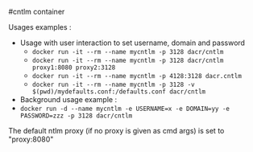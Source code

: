 #cntlm container


Usages examples : 
 * Usage with user interaction to set username, domain and password 
   * `docker run -it --rm --name mycntlm -p 3128 dacr/cntlm`
   * `docker run -it --rm --name mycntlm -p 3128 dacr/cntlm proxy1:8080 proxy2:3128`
   * `docker run -it --rm --name mycntlm -p 4128:3128 dacr.cntlm`
   * `docker run -it --rm --name mycntlm -p 3128 -v $(pwd)/mydefaults.conf:/defaults.conf dacr/cntlm`
 * Background usage example :
  * `docker run -d --name mycntlm -e USERNAME=x -e DOMAIN=yy -e PASSWORD=zzz -p 3128 dacr/cntlm`

The default ntlm proxy (if no proxy is given as cmd args) is set to "proxy:8080"


